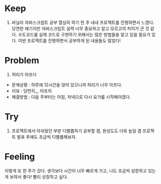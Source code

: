 # Keep

1. 바닐라 자바스크립트 공부 열심히 하기
   한 주 내내 프로젝트를 진행하면서 느꼈다. 당연한 얘기지만 자바스크립트 실력 너무 중요하고 알고 모르고의 차이가 큰 것 같다. 수도코드를 실제 코드로 구현하기 위해서는 많은 방법들을 알고 있을 필요가 있다. 이번 프로젝트를 진행하면서 공부하게 된 내용들도 많았다!
   
# Problem

1. 허리가 아프다
- 문제상황 : 하루에 12시간을 앉아 있으니까 허리가 너무 아프다.
- 이유 : 당연히,,, 아프지
- 해결방법 : 다음 주부터는 아침, 저녁으로 다시 요가를 시작해야겠다.

# Try

1. 프로젝트에서 아쉬웠던 부분 디벨롭하기
공부할 겸, 완성도도 더욱 높일 겸 프로젝트 발표 후에도 조금씩 디벨롭해보자.

# Feeling
이렇게 또 한 주가 갔다. 생각보다 시간이 너무 빠르게 가고, 나도 조금씩 성장하고 있는 게 보여서 좋다! 빨리 성장하고 싶다.